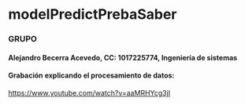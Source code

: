 # modelPredictPrebaSaber

### GRUPO

#### Alejandro Becerra Acevedo, CC: 1017225774, Ingeniería de sistemas 



#### Grabación explicando el procesamiento de datos: 

https://www.youtube.com/watch?v=aaMRHYcg3jI



